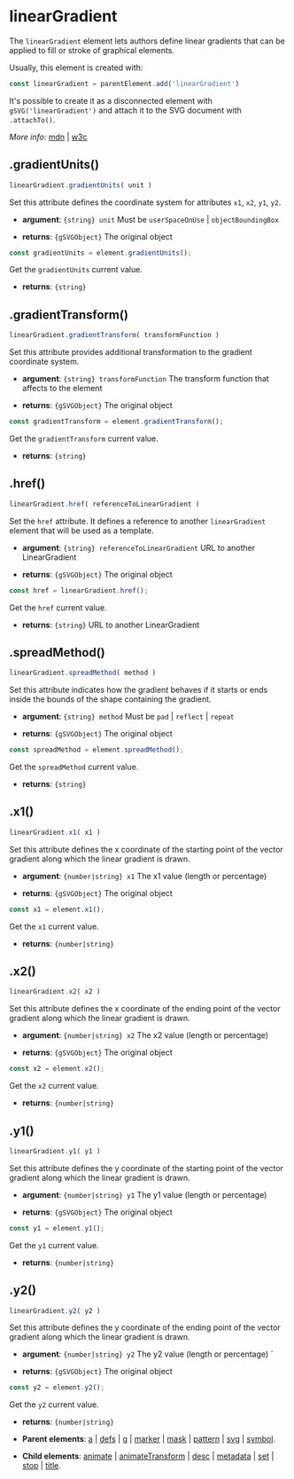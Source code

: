# linearGradient

The `linearGradient` element lets authors define linear gradients that can be applied to fill or stroke of graphical elements.

Usually, this element is created with:
      
```js
const linearGradient = parentElement.add('linearGradient')
```

It's possible to create it as a disconnected element with `gSVG('linearGradient')` and attach it to the SVG document with `.attachTo()`.

*More info*:
      [mdn](https://developer.mozilla.org//en-US/docs/Web/SVG/Element/linearGradient) | [w3c](https://svgwg.org/svg2-draft/single-page.html#pservers-LinearGradientElement)

## .gradientUnits()


```js
linearGradient.gradientUnits( unit )
```
Set this attribute defines the coordinate system for attributes `x1`, `x2`, `y1`, `y2`.

- **argument**: `{string} unit` Must be `userSpaceOnUse` | `objectBoundingBox`

- **returns**: `{gSVGObject}` The original object


```js
const gradientUnits = element.gradientUnits();
```
Get the `gradientUnits` current value.

- **returns**: `{string}` 

## .gradientTransform()


```js
linearGradient.gradientTransform( transformFunction )
```
Set this attribute provides additional transformation to the gradient coordinate system.

- **argument**: `{string} transformFunction` The transform function that affects to the element

- **returns**: `{gSVGObject}` The original object


```js
const gradientTransform = element.gradientTransform();
```
Get the `gradientTransform` current value.

- **returns**: `{string}` 

## .href()


```js
linearGradient.href( referenceToLinearGradient )
```
Set the `href` attribute. It defines a reference to another `linearGradient` element that will be used as a template.

- **argument**: `{string} referenceToLinearGradient` URL to another LinearGradient

- **returns**: `{gSVGObject}` The original object


```js
const href = linearGradient.href();
```
Get the `href` current value.

- **returns**: `{string}` URL to another LinearGradient

## .spreadMethod()


```js
linearGradient.spreadMethod( method )
```
Set this attribute indicates how the gradient behaves if it starts or ends inside the bounds of the shape containing the gradient.

- **argument**: `{string} method` Must be `pad` | `reflect` |  `repeat`

- **returns**: `{gSVGObject}` The original object


```js
const spreadMethod = element.spreadMethod();
```
Get the `spreadMethod` current value.

- **returns**: `{string}` 

## .x1()


```js
linearGradient.x1( x1 )
```
Set this attribute defines the x coordinate of the starting point of the vector gradient along which the linear gradient is drawn.

- **argument**: `{number|string} x1` The x1 value (length or percentage) 

- **returns**: `{gSVGObject}` The original object


```js
const x1 = element.x1();
```
Get the `x1` current value.

- **returns**: `{number|string}` 

## .x2()


```js
linearGradient.x2( x2 )
```
Set this attribute defines the x coordinate of the ending point of the vector gradient along which the linear gradient is drawn.

- **argument**: `{number|string} x2` The x2 value (length or percentage)

- **returns**: `{gSVGObject}` The original object


```js
const x2 = element.x2();
```
Get the `x2` current value.

- **returns**: `{number|string}` 

## .y1()


```js
linearGradient.y1( y1 )
```
Set this attribute defines the y coordinate of the starting point of the vector gradient along which the linear gradient is drawn.

- **argument**: `{number|string} y1` The y1 value (length or percentage)

- **returns**: `{gSVGObject}` The original object


```js
const y1 = element.y1();
```
Get the `y1` current value.

- **returns**: `{number|string}` 

## .y2()


```js
linearGradient.y2( y2 )
```
Set this attribute defines the y coordinate of the ending point of the vector gradient along which the linear gradient is drawn.

- **argument**: `{number|string} y2` The y2 value (length or percentage) ` 

- **returns**: `{gSVGObject}` The original object


```js
const y2 = element.y2();
```
Get the `y2` current value.

- **returns**: `{number|string}` 

- **Parent elements**: [a](a.md) | [defs](defs.md) | [g](g.md) | [marker](marker.md) | [mask](mask.md) | [pattern](pattern.md) | [svg](svg.md) | [symbol](symbol.md).

- **Child elements**: [animate](animate.md) | [animateTransform](animateTransform.md) | [desc](desc.md) | [metadata](metadata.md) | [set](set.md) | [stop](stop.md) | [title](title.md).

